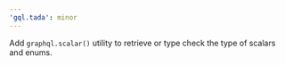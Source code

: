 ```yaml
---
'gql.tada': minor
---
```


Add `graphql.scalar()` utility to retrieve or type check the type of scalars and enums.
